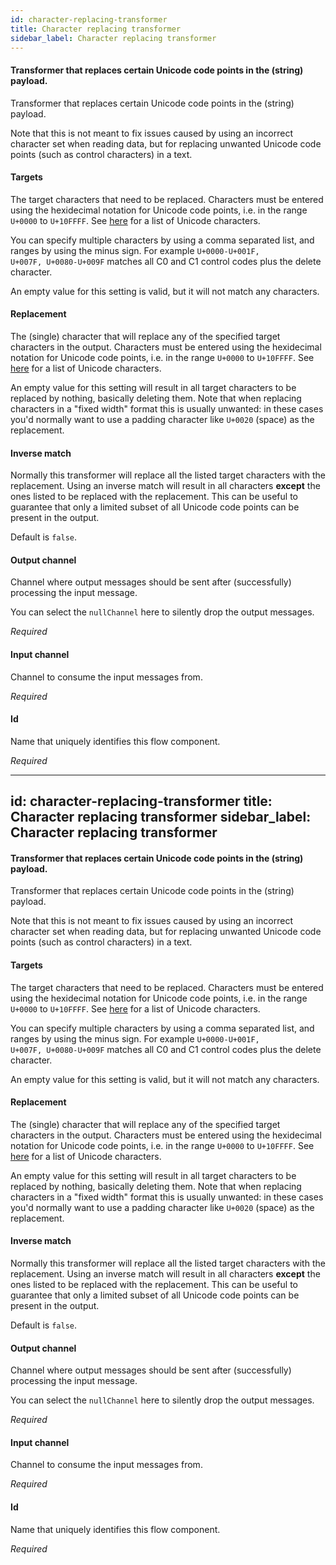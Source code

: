 ```yaml
---
id: character-replacing-transformer
title: Character replacing transformer
sidebar_label: Character replacing transformer
---
```

#### Transformer that replaces certain Unicode code points in the (string) payload.
Transformer that replaces certain Unicode code points in the (string) payload.

Note that this is not meant to fix issues caused by using an incorrect character set when reading data, but for replacing unwanted Unicode code points (such as control characters) in a text.

#### Targets
The target characters that need to be replaced. Characters must be entered using the hexidecimal notation for Unicode code points, i.e. in the range <code>U+0000</code> to <code>U+10FFFF</code>. See <a href="https://en.wikipedia.org/wiki/List_of_Unicode_characters" target="_blank">here</a> for a list of Unicode characters.

You can specify multiple characters by using a comma separated list, and ranges by using the minus sign. For example <code>U+0000-U+001F, U+007F, U+0080-U+009F</code> matches all C0 and C1 control codes plus the delete character.

An empty value for this setting is valid, but it will not match any characters.

#### Replacement
The (single) character that will replace any of the specified target characters in the output. Characters must be entered using the hexidecimal notation for Unicode code points, i.e. in the range <code>U+0000</code> to <code>U+10FFFF</code>. See <a href="https://en.wikipedia.org/wiki/List_of_Unicode_characters" target="_blank">here</a> for a list of Unicode characters.

An empty value for this setting will result in all target characters to be replaced by nothing, basically deleting them. Note that when replacing characters in a "fixed width" format this is usually unwanted: in these cases you'd normally want to use a padding character like <code>U+0020</code> (space) as the replacement.

#### Inverse match
Normally this transformer will replace all the listed target characters with the replacement. Using an inverse match will result in all characters <b>except</b> the ones listed to be replaced with the replacement. This can be useful to guarantee that only a limited subset of all Unicode code points can be present in the output.

Default is <code>false</code>.

#### Output channel
Channel where output messages should be sent after (successfully) processing the input message.

You can select the <code>nullChannel</code> here to silently drop the output messages.

<i>Required</i>

#### Input channel
Channel to consume the input messages from.

<i>Required</i>

#### Id
Name that uniquely identifies this flow component.

<i>Required</i>

---
id: character-replacing-transformer
title: Character replacing transformer
sidebar_label: Character replacing transformer
---
#### Transformer that replaces certain Unicode code points in the (string) payload.
Transformer that replaces certain Unicode code points in the (string) payload.

Note that this is not meant to fix issues caused by using an incorrect character set when reading data, but for replacing unwanted Unicode code points (such as control characters) in a text.

#### Targets
The target characters that need to be replaced. Characters must be entered using the hexidecimal notation for Unicode code points, i.e. in the range <code>U+0000</code> to <code>U+10FFFF</code>. See <a href="https://en.wikipedia.org/wiki/List_of_Unicode_characters" target="_blank">here</a> for a list of Unicode characters.

You can specify multiple characters by using a comma separated list, and ranges by using the minus sign. For example <code>U+0000-U+001F, U+007F, U+0080-U+009F</code> matches all C0 and C1 control codes plus the delete character.

An empty value for this setting is valid, but it will not match any characters.

#### Replacement
The (single) character that will replace any of the specified target characters in the output. Characters must be entered using the hexidecimal notation for Unicode code points, i.e. in the range <code>U+0000</code> to <code>U+10FFFF</code>. See <a href="https://en.wikipedia.org/wiki/List_of_Unicode_characters" target="_blank">here</a> for a list of Unicode characters.

An empty value for this setting will result in all target characters to be replaced by nothing, basically deleting them. Note that when replacing characters in a "fixed width" format this is usually unwanted: in these cases you'd normally want to use a padding character like <code>U+0020</code> (space) as the replacement.

#### Inverse match
Normally this transformer will replace all the listed target characters with the replacement. Using an inverse match will result in all characters <b>except</b> the ones listed to be replaced with the replacement. This can be useful to guarantee that only a limited subset of all Unicode code points can be present in the output.

Default is <code>false</code>.

#### Output channel
Channel where output messages should be sent after (successfully) processing the input message.

You can select the <code>nullChannel</code> here to silently drop the output messages.

<i>Required</i>

#### Input channel
Channel to consume the input messages from.

<i>Required</i>

#### Id
Name that uniquely identifies this flow component.

<i>Required</i>

